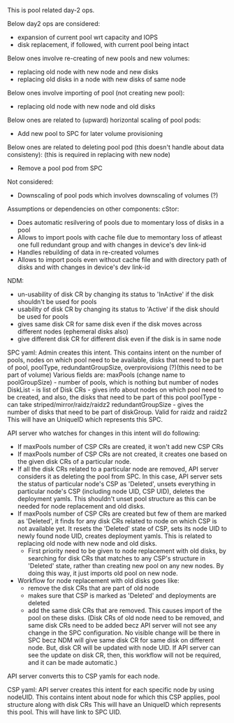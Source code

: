 This is pool related day-2 ops.

Below day2 ops are considered:
- expansion of current pool wrt capacity and IOPS
- disk replacement, if followed, with current pool being intact

Below ones involve re-creating of new pools and new volumes:
- replacing old node with new node and new disks
- replacing old disks in a node with new disks of same node

Below ones involve importing of pool (not creating new pool):
- replacing old node with new node and old disks

Below ones are related to (upward) horizontal scaling of pool pods:
- Add new pool to SPC for later volume provisioning

Below ones are related to deleting pool pod (this doesn't handle about data consisteny):
(this is required in replacing with new node)
- Remove a pool pod from SPC

Not considered:
- Downscaling of pool pods which involves downscaling of volumes (?)

Assumptions or dependencies on other components:
cStor:
- Does automatic resilvering of pools due to momentary loss of disks in a pool
- Allows to import pools with cache file due to memontary loss of atleast one full redundant group and with changes in device's dev link-id
- Handles rebuilding of data in re-created volumes
- Allows to import pools even without cache file and with directory path of disks and with changes in device's dev link-id

NDM:
- un-usability of disk CR by changing its status to 'InActive' if the disk shouldn't be used for pools
- usability of disk CR by changing its status to 'Active' if the disk should be used for pools
- gives same disk CR for same disk even if the disk moves across different nodes (ephemeral disks also)
- give different disk CR for different disk even if the disk is in same node

SPC yaml:
Admin creates this intent.
This contains intent on the number of pools, nodes on which pool need to be available, disks that need to be part of pool, poolType, redundantGroupSize, overprovisiong (?)(this need to be part of volume)
Various fields are:
maxPools (change name to poolGroupSize) - number of pools, which is nothing but number of nodes
DiskList - is list of Disk CRs - gives info about nodes on which pool need to be created, and also, the disks that need to be part of this pool
poolType - can take striped/mirror/raidz/raidz2
redundantGroupSize - gives the number of disks that need to be part of diskGroup. Valid for raidz and raidz2
This will have an UniqueID which represents this SPC.

API server who watches for changes in this intent will do following:
- If maxPools number of CSP CRs are created, it won't add new CSP CRs
- If maxPools number of CSP CRs are not created, it creates one based on the given disk CRs of a particular node.
- If all the disk CRs related to a particular node are removed, API server considers it as deleting the pool from SPC. In this case, API server sets the status of particular node's CSP as 'Deleted', unsets everything in particular node's CSP (including node UID, CSP UID), deletes the deployment yamls. This shouldn't unset pool structure as this can be needed for node replacement and old disks.
- If maxPools number of CSP CRs are created but few of them are marked as 'Deleted', it finds for any disk CRs related to node on which CSP is not available yet. It resets the 'Deleted' state of CSP, sets its node UID to newly found node UID, creates deployment yamls. This is related to replacing old node with new node and old disks.
  - First priority need to be given to node replacement with old disks, by searching for disk CRs that matches to any CSP's structure in 'Deleted' state, rather than creating new pool on any new nodes. By doing this way, it just imports old pool on new node.
- Workflow for node replacement with old disks goes like:
  - remove the disk CRs that are part of old node
  - makes sure that CSP is marked as 'Deleted' and deployments are deleted
  - add the same disk CRs that are removed. This causes import of the pool on these disks. (Disk CRs of old node need to be removed, and same disk CRs need to be added becz API server will not see any change in the SPC configuration. No visible change will be there in SPC becz NDM will give same disk CR for same disk on different node. But, disk CR will be updated with node UID. If API server can see the update on disk CR, then, this workflow will not be required, and it can be made automatic.)


API server converts this to CSP yamls for each node.



CSP yaml:
API server creates this intent for each specific node by using nodeUID.
This contains intent about node for which this CSP applies, pool structure along with disk CRs
This will have an UniqueID which represents this pool.
This will have link to SPC UID.





